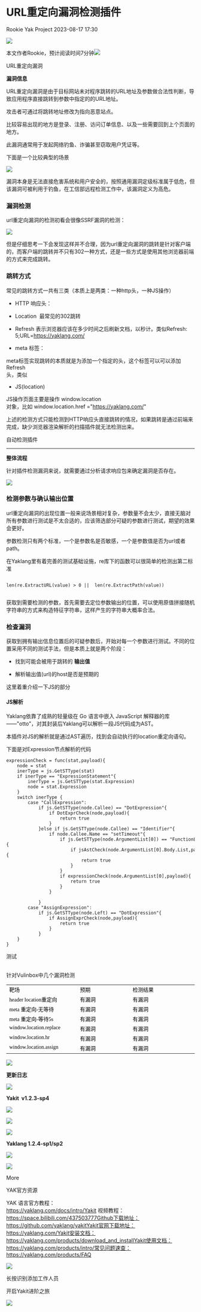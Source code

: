 #  URL重定向漏洞检测插件   
Rookie  Yak Project   2023-08-17 17:30  
  
![](https://mmbiz.qpic.cn/mmbiz_gif/f7AtEgJhMZc5BYI1O7qwYC876L6gkbkACCZMJOIAPQmNqT0uZojjJZcfPsNJk6EjcbicXiaaSZ6j4APvocaxlI1w/640?wx_fmt=gif "")  
  
本文作者Rookie，预计阅读时间7分钟![](https://mmbiz.qpic.cn/mmbiz_png/f7AtEgJhMZdw4GDYHawMiba25Ww2YDQ0gqNKLBhqEV3B5KibrxB9UUicnT08cB1WQuBG8c3LYxhXicibw7ThhQTJyDw/640?wx_fmt=png "")  
  
  
URL重定向漏洞  
  
  
**漏洞信息**  
  
URL重定向漏洞是由于目标网站未对程序跳转的URL地址及参数做合法性判断，导致应用程序直接跳转到参数中指定的的URL地址。  
  
攻击者可通过将跳转地址修改为指向恶意站点。  
  
比较容易出现的地方是登录、注册、访问订单信息、以及一些需要回到上个页面的地方。  
  
此漏洞通常用于发起网络钓鱼、诈骗甚至窃取用户凭证等。  
  
下面是一个比较典型的场景  
  
![](https://mmbiz.qpic.cn/mmbiz_png/f7AtEgJhMZeiba3udA0awrRAUbvTSp4Fh9XkoGBWRKmaPcAczuzAzzeUWJliaPRicCukS44ZsWM8pA48kHiaO0Ndjw/640?wx_fmt=png "")  
  
漏洞本身是无法直接危害系统和用户安全的，按照通用漏洞定级标准属于低危，但该漏洞可被利用于钓鱼，在工信部远程检测工作中，该漏洞定义为高危。  
### 漏洞检测  
  
url重定向漏洞的检测初看会很像SSRF漏洞的检测：  
  
![](https://mmbiz.qpic.cn/mmbiz_png/f7AtEgJhMZeiba3udA0awrRAUbvTSp4FhKxicKMNFmIXYoY2wGsPAglxzhn8QRfEWCEdTWSke4BGRdBeh9TJqyaw/640?wx_fmt=png "")  
  
但是仔细思考一下会发现这样并不合理，因为url重定向漏洞的跳转是针对客户端的，而客户端的跳转并不只有302一种方式，还是一些方式是使用其他浏览器前端的方式来完成跳转。  
### 跳转方式  
  
常见的跳转方式一共有三类（本质上是两类：一种http头，一种JS操作）  
- HTTP 响应头：  
  
- Location  最常见的302跳转  
  
- Refresh 表示浏览器应该在多少时间之后刷新文档，以秒计。类似Refresh: 5;URL=https://yaklang.com/  
  
- meta 标签：  
  
meta标签实现跳转的本质就是为添加一个指定的头，这个标签可以可以添加Refresh  
头，类似<meta http-equiv="refresh" content="5;URL=https://yaklang.com/">  
  
- JS(location)  
  
JS操作页面主要是操作 window.location  
对象，比如 window.location.href ="https://yaklang.com/"   
  
上述的检测方式只能检测到HTTP响应头直接跳转的情况，如果跳转是通过前端来完成，缺少浏览器渲染解析的扫描插件就无法检测出来。  
  
  
自动检测插件  
  
****  
**整体流程**  
  
针对插件检测漏洞来说，就需要通过分析请求响应包来确定漏洞是否存在。  
  
![](https://mmbiz.qpic.cn/mmbiz_png/f7AtEgJhMZeiba3udA0awrRAUbvTSp4FhbLMeXFSqEZDXeVichO7RpIdJCJr9sOQOEOeMDiciav74CD9ocibNTqQvWw/640?wx_fmt=png "")  
  
### 检测参数与确认输出位置  
  
url重定向漏洞的出现位置一般来说场景相对复杂，参数量不会太少，直接无脑对所有参数进行测试是不太合适的，应该筛选部分可疑的参数进行测试，期望的效果会更好。  
  
参数检测只有两个标准，一个是参数名是否敏感，一个是参数值是否为url或者path。  
  
在Yaklang里有着完善的测试基础设施，re库下的函数可以很简单的检测出第二标准  
```

len(re.ExtractURL(value) > 0 ||  len(re.ExtractPath(value))
            

```  
  
获取到需要检测的参数，首先需要去定位参数输出的位置，可以使用原值拼接随机字符串的方式来构造特征字符串，这样产生的字符串大概率合法。  
### 检查漏洞  
  
获取到拥有输出信息位置后的可疑参数后，开始对每一个参数进行测试。不同的位置采用不同的测试手法，但是本质上就是两个阶段：  
- 找到可能会被用于跳转的 **输出值**  
  
- 解析输出值(url)的host是否是预期的  
  
这里着重介绍一下JS的部分  
#### JS解析  
  
Yaklang依靠了成熟的轻量级在 Go 语言中嵌入 JavaScript 解释器的库——"otto"，对其封装后Yaklang可以解析一段JS代码成为AST。  
  
本插件对JS的解析就是通过AST遍历，找到会自动执行的location重定向语句。  
  
下面是对Expression节点解析的代码  
```
expressionCheck = func(stat,payload){
    node = stat
    inerType = js.GetSTType(stat)
    if inerType == "ExpressionStatement"{
        inerType = js.GetSTType(stat.Expression)
        node = stat.Expression
    }
    switch inerType {
        case "CallExpression":
            if js.GetSTType(node.Callee) == "DotExpression"{
                if DotExprCheck(node,payload){
                    return true
                }
            }else if js.GetSTType(node.Callee) == "Identifier"{
                if node.Callee.Name == "setTimeout"{
                    if js.GetSTType(node.ArgumentList[0]) == "FunctionLiteral"{
                        if jsAstCheck(node.ArgumentList[0].Body.List,payload){
                            return true
                        }
                    }
                    if expressionCheck(node.ArgumentList[0],payload){
                        return true
                    }
                }
                
            }
        case "AssignExpression":
            if js.GetSTType(node.Left) == "DotExpression"{
                if AssignExprCheck(node,payload){
                    return true
                }
            }
    }
}

```  
  
  
测试  
##   
  
针对Vulinbox中几个漏洞检测  
<table><tbody style="word-break: break-all;"><tr class="ue-table-interlace-color-single" style="word-break: break-all;"><td width="167" valign="top" style="word-break: break-all;"><span style="color: rgb(0, 0, 0);font-family: Optima-Regular, Optima, PingFangSC-light, PingFangTC-light, &#34;PingFang SC&#34;, Cambria, Cochin, Georgia, Times, &#34;Times New Roman&#34;, serif;letter-spacing: normal;text-align: left;background-color: rgb(255, 255, 255);font-size: 14px;">靶场<br/></span></td><td width="135" valign="top" style="word-break: break-all;"><span style="color: rgb(0, 0, 0);font-family: Optima-Regular, Optima, PingFangSC-light, PingFangTC-light, &#34;PingFang SC&#34;, Cambria, Cochin, Georgia, Times, &#34;Times New Roman&#34;, serif;letter-spacing: normal;text-align: left;background-color: rgb(255, 255, 255);font-size: 14px;">预期<br/></span></td><td width="171" valign="top" style="word-break: break-all;"><span style="color: rgb(0, 0, 0);font-family: Optima-Regular, Optima, PingFangSC-light, PingFangTC-light, &#34;PingFang SC&#34;, Cambria, Cochin, Georgia, Times, &#34;Times New Roman&#34;, serif;letter-spacing: normal;text-align: left;background-color: rgb(255, 255, 255);font-size: 14px;">检测结果<br/></span></td></tr><tr class="ue-table-interlace-color-double" style="word-break: break-all;"><td width="187" valign="top" style="word-break: break-all;"><span style="color: rgb(0, 0, 0);font-family: Optima-Regular, Optima, PingFangSC-light, PingFangTC-light, &#34;PingFang SC&#34;, Cambria, Cochin, Georgia, Times, &#34;Times New Roman&#34;, serif;letter-spacing: normal;text-align: left;font-size: 14px;">header location重定向</span></td><td width="135" valign="top" style="word-break: break-all;"><span style="color: rgb(0, 0, 0);font-family: Optima-Regular, Optima, PingFangSC-light, PingFangTC-light, &#34;PingFang SC&#34;, Cambria, Cochin, Georgia, Times, &#34;Times New Roman&#34;, serif;letter-spacing: normal;text-align: left;font-size: 14px;">有漏洞</span></td><td width="171" valign="top" style="word-break: break-all;"><span style="color: rgb(0, 0, 0);font-family: Optima-Regular, Optima, PingFangSC-light, PingFangTC-light, &#34;PingFang SC&#34;, Cambria, Cochin, Georgia, Times, &#34;Times New Roman&#34;, serif;letter-spacing: normal;text-align: left;font-size: 14px;">有漏洞</span></td></tr><tr class="ue-table-interlace-color-single" style="word-break: break-all;"><td width="187" valign="top" style="word-break: break-all;"><span style="color: rgb(0, 0, 0);font-family: Optima-Regular, Optima, PingFangSC-light, PingFangTC-light, &#34;PingFang SC&#34;, Cambria, Cochin, Georgia, Times, &#34;Times New Roman&#34;, serif;letter-spacing: normal;text-align: left;font-size: 14px;">meta 重定向-无等待</span></td><td width="135" valign="top" style="word-break: break-all;"><span style="color: rgb(0, 0, 0);font-family: Optima-Regular, Optima, PingFangSC-light, PingFangTC-light, &#34;PingFang SC&#34;, Cambria, Cochin, Georgia, Times, &#34;Times New Roman&#34;, serif;letter-spacing: normal;text-align: left;font-size: 14px;">有漏洞</span></td><td width="171" valign="top" style="word-break: break-all;"><span style="color: rgb(0, 0, 0);font-family: Optima-Regular, Optima, PingFangSC-light, PingFangTC-light, &#34;PingFang SC&#34;, Cambria, Cochin, Georgia, Times, &#34;Times New Roman&#34;, serif;letter-spacing: normal;text-align: left;font-size: 14px;">有漏洞</span></td></tr><tr class="ue-table-interlace-color-double" style="word-break: break-all;"><td width="187" valign="top" style="word-break: break-all;"><span style="color: rgb(0, 0, 0);font-family: Optima-Regular, Optima, PingFangSC-light, PingFangTC-light, &#34;PingFang SC&#34;, Cambria, Cochin, Georgia, Times, &#34;Times New Roman&#34;, serif;letter-spacing: normal;text-align: left;font-size: 14px;">meta 重定向-等待5s</span></td><td width="135" valign="top" style="word-break: break-all;"><span style="color: rgb(0, 0, 0);font-family: Optima-Regular, Optima, PingFangSC-light, PingFangTC-light, &#34;PingFang SC&#34;, Cambria, Cochin, Georgia, Times, &#34;Times New Roman&#34;, serif;letter-spacing: normal;text-align: left;font-size: 14px;">有漏洞</span></td><td width="171" valign="top" style="word-break: break-all;"><span style="color: rgb(0, 0, 0);font-family: Optima-Regular, Optima, PingFangSC-light, PingFangTC-light, &#34;PingFang SC&#34;, Cambria, Cochin, Georgia, Times, &#34;Times New Roman&#34;, serif;letter-spacing: normal;text-align: left;font-size: 14px;">有漏洞</span></td></tr><tr class="ue-table-interlace-color-single" style="word-break: break-all;"><td valign="top" colspan="1" rowspan="1" width="16" style="word-break: break-all;"><span style="color: rgb(0, 0, 0);font-family: Optima-Regular, Optima, PingFangSC-light, PingFangTC-light, &#34;PingFang SC&#34;, Cambria, Cochin, Georgia, Times, &#34;Times New Roman&#34;, serif;letter-spacing: normal;text-align: left;font-size: 14px;">window.location.replace</span></td><td valign="top" colspan="1" rowspan="1" width="135" style="word-break: break-all;"><span style="color: rgb(0, 0, 0);font-family: Optima-Regular, Optima, PingFangSC-light, PingFangTC-light, &#34;PingFang SC&#34;, Cambria, Cochin, Georgia, Times, &#34;Times New Roman&#34;, serif;letter-spacing: normal;text-align: left;font-size: 14px;">有漏洞</span></td><td valign="top" colspan="1" rowspan="1" width="0" style="word-break: break-all;"><span style="color: rgb(0, 0, 0);font-family: Optima-Regular, Optima, PingFangSC-light, PingFangTC-light, &#34;PingFang SC&#34;, Cambria, Cochin, Georgia, Times, &#34;Times New Roman&#34;, serif;letter-spacing: normal;text-align: left;font-size: 14px;">有漏洞</span></td></tr><tr class="ue-table-interlace-color-double" style="word-break: break-all;"><td width="187" valign="top" style="word-break: break-all;"><span style="color: rgb(0, 0, 0);font-family: Optima-Regular, Optima, PingFangSC-light, PingFangTC-light, &#34;PingFang SC&#34;, Cambria, Cochin, Georgia, Times, &#34;Times New Roman&#34;, serif;letter-spacing: normal;text-align: left;font-size: 14px;">window.location.hr</span></td><td width="135" valign="top" style="word-break: break-all;"><span style="color: rgb(0, 0, 0);font-family: Optima-Regular, Optima, PingFangSC-light, PingFangTC-light, &#34;PingFang SC&#34;, Cambria, Cochin, Georgia, Times, &#34;Times New Roman&#34;, serif;letter-spacing: normal;text-align: left;font-size: 14px;">有漏洞</span></td><td width="171" valign="top" style="word-break: break-all;"><span style="color: rgb(0, 0, 0);font-family: Optima-Regular, Optima, PingFangSC-light, PingFangTC-light, &#34;PingFang SC&#34;, Cambria, Cochin, Georgia, Times, &#34;Times New Roman&#34;, serif;letter-spacing: normal;text-align: left;font-size: 14px;">有漏洞</span></td></tr><tr class="ue-table-interlace-color-single" style="word-break: break-all;"><td width="187" valign="top" height="27" style="word-break: break-all;"><span style="color: rgb(0, 0, 0);font-family: Optima-Regular, Optima, PingFangSC-light, PingFangTC-light, &#34;PingFang SC&#34;, Cambria, Cochin, Georgia, Times, &#34;Times New Roman&#34;, serif;letter-spacing: normal;text-align: left;font-size: 14px;">window.location.assign</span></td><td width="135" valign="top" height="27" style="word-break: break-all;"><span style="color: rgb(0, 0, 0);font-family: Optima-Regular, Optima, PingFangSC-light, PingFangTC-light, &#34;PingFang SC&#34;, Cambria, Cochin, Georgia, Times, &#34;Times New Roman&#34;, serif;letter-spacing: normal;text-align: left;font-size: 14px;">有漏洞</span></td><td width="151" valign="top" height="27" style="word-break: break-all;"><span style="color: rgb(0, 0, 0);font-family: Optima-Regular, Optima, PingFangSC-light, PingFangTC-light, &#34;PingFang SC&#34;, Cambria, Cochin, Georgia, Times, &#34;Times New Roman&#34;, serif;letter-spacing: normal;text-align: left;font-size: 14px;">有漏洞</span></td></tr></tbody></table>  
  
![](https://mmbiz.qpic.cn/mmbiz_png/FO0icDV9xHJSyicpvMqoFg6A2R7LFtoty3KHhJJVDXhbHxnfrhLpK9iaekalwlzT0mwoznhGDPibhaKLwwqvp4WBJw/640?wx_fmt=png&wxfrom=5&wx_lazy=1&wx_co=1 "")  
  
**更新日志**  
  
  
![](https://mmbiz.qpic.cn/mmbiz_png/f7AtEgJhMZeiba3udA0awrRAUbvTSp4FhA7E6EXyYCdicPuB4icPT6pLp4xWwY07tnibSibwVRlXmx7KMIFC4LCPGiaw/640?wx_fmt=png "")  
  
  
**Yakit  v1.2.3-sp4**  
  
  
![](https://mmbiz.qpic.cn/mmbiz_png/f7AtEgJhMZeiba3udA0awrRAUbvTSp4Fh6Yo7g2yz72zibQL6lMpibSlgKUaal9NB42nIWYTUias24HgU7QDOE4HHw/640?wx_fmt=png "")  
  
  
![](https://mmbiz.qpic.cn/mmbiz_jpg/f7AtEgJhMZeiba3udA0awrRAUbvTSp4FhUbab4zquWFCrlZ0uLYfClC8fSaS5Hyficicl0aZQmTRNDyuZQYcFL2UA/640?wx_fmt=jpeg "")  
  
  
![](https://mmbiz.qpic.cn/mmbiz_png/f7AtEgJhMZeiba3udA0awrRAUbvTSp4FhA7E6EXyYCdicPuB4icPT6pLp4xWwY07tnibSibwVRlXmx7KMIFC4LCPGiaw/640?wx_fmt=png "")  
  
  
**Yaklang 1.2.4-sp1/sp2**  
  
  
![](https://mmbiz.qpic.cn/mmbiz_png/f7AtEgJhMZeiba3udA0awrRAUbvTSp4FhWvo9oSXjQf2NjiciaLNfLXzOANZRhZN89t1RKNhLfpn9ObOKNcibMVJnQ/640?wx_fmt=png "")  
  
![](https://mmbiz.qpic.cn/mmbiz_png/f7AtEgJhMZeiba3udA0awrRAUbvTSp4FhV4gVmp0zZsdHF2VtYibXZl7Slo9yiaICicrgPAfLHzDPlLpC5ibMY47MeQ/640?wx_fmt=png "")  
  
  
More  
  
  
YAK官方资源  
  
  
YAK 语言官方教程：  
https://yaklang.com/docs/intro/Yakit 视频教程：  
https://space.bilibili.com/437503777Github下载地址：  
https://github.com/yaklang/yakitYakit官网下载地址：  
https://yaklang.com/Yakit安装文档：  
https://yaklang.com/products/download_and_installYakit使用文档：  
https://yaklang.com/products/intro/常见问题速查：  
https://yaklang.com/products/FAQ  
  
  
![](https://mmbiz.qpic.cn/mmbiz_jpg/f7AtEgJhMZc6nLOagqic2nNou7bAeMlkj1CKwGWMGSiaeBCN9r5JBz87nQDSDFyRsPhWia09n3icgcNQicS7bK3qv8Q/640?wx_fmt=jpeg&wxfrom=5&wx_lazy=1&wx_co=1 "")  
  
长按识别添加工作人员  
  
开启Yakit进阶之旅  
  
![](https://mmbiz.qpic.cn/mmbiz_jpg/f7AtEgJhMZc5BYI1O7qwYC876L6gkbkApbD3olMibe5ibfpRe8dC7ZcUc67sHfqVs4WNUdCiaxG4b2kL7AFvicpmjA/640?wx_fmt=jpeg "")  
  
  
